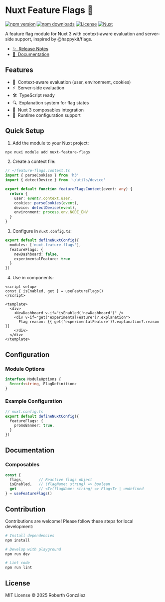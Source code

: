 # Nuxt Feature Flags 🚩

[![npm version][npm-version-src]][npm-version-href]
[![npm downloads][npm-downloads-src]][npm-downloads-href]
[![License][license-src]][license-href]
[![Nuxt][nuxt-src]][nuxt-href]

A feature flag module for Nuxt 3 with context-aware evaluation and server-side support, inspired by @happykit/flags.

- [✨ &nbsp;Release Notes](/CHANGELOG.md)
- [📖 &nbsp;Documentation](https://nuxt-feature-flags-docs.vercel.app)

## Features

- 🎯 &nbsp;Context-aware evaluation (user, environment, cookies)
- ⚡ &nbsp;Server-side evaluation
- 🛠 &nbsp;TypeScript ready
- 🔍 &nbsp;Explanation system for flag states
- 🧩 &nbsp;Nuxt 3 composables integration
- 🔧 &nbsp;Runtime configuration support

## Quick Setup

1. Add the module to your Nuxt project:

```bash
npx nuxi module add nuxt-feature-flags
```

2. Create a context file:

```ts
// ~/feature-flags.context.ts
import { parseCookies } from 'h3'
import { detectDevice } from '~/utils/device'

export default function featureFlagsContext(event: any) {
  return {
    user: event?.context.user,
    cookies: parseCookies(event),
    device: detectDevice(event),
    environment: process.env.NODE_ENV
  }
}
```

3. Configure in `nuxt.config.ts`:

```ts
export default defineNuxtConfig({
  modules: ['nuxt-feature-flags'],
  featureFlags: {
    newDashboard: false,
    experimentalFeature: true
  }
})
```

4. Use in components:

```vue
<script setup>
const { isEnabled, get } = useFeatureFlags()
</script>

<template>
  <div>
    <NewDashboard v-if="isEnabled('newDashboard')" />
    <div v-if="get('experimentalFeature')?.explanation">
      Flag reason: {{ get('experimentalFeature')?.explanation?.reason }}
    </div>
  </div>
</template>
```

## Configuration

### Module Options

```ts
interface ModuleOptions {
  Record<string, FlagDefinition>
}
```

### Example Configuration

```ts
// nuxt.config.ts
export default defineNuxtConfig({
  featureFlags: {
    promoBanner: true,
  }
})
```

## Documentation

### Composables

```ts
const { 
  flags,       // Reactive flags object
  isEnabled,   // (flagName: string) => boolean
  get          // <T>(flagName: string) => Flag<T> | undefined
} = useFeatureFlags()
```

## Contribution

Contributions are welcome! Please follow these steps for local development:

```bash
# Install dependencies
npm install

# Develop with playground
npm run dev

# Lint code
npm run lint
```

## License

MIT License © 2025 Roberth González

<!-- Badges -->
[npm-version-src]: https://img.shields.io/npm/v/nuxt-feature-flags/latest.svg?style=flat&colorA=020420&colorB=00DC82
[npm-version-href]: https://npmjs.com/package/nuxt-feature-flags

[npm-downloads-src]: https://img.shields.io/npm/dm/nuxt-feature-flags.svg?style=flat&colorA=020420&colorB=00DC82
[npm-downloads-href]: https://npm.chart.dev/nuxt-feature-flags

[license-src]: https://img.shields.io/npm/l/nuxt-feature-flags.svg?style=flat&colorA=020420&colorB=00DC82
[license-href]: https://npmjs.com/package/nuxt-feature-flags

[nuxt-src]: https://img.shields.io/badge/Nuxt-020420?logo=nuxt.js
[nuxt-href]: https://nuxt.com
